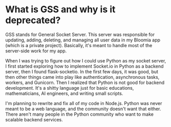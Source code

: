 # What is GSS and why is it deprecated?

GSS stands for General Socket Server. This server was responsible for updating, adding, deleting, and managing all user data in my Bloomia app (which is a private project). Basically, it's meant to handle most of the server-side work for my app.

When I was trying to figure out how I could use Python as my socket server, I first started exploring how to implement Socket.io in Python as a backend server, then I found flask-socketio. In the first few days, it was good, but then other things came into play like authentication, asynchronous tasks, workers, and Gunicorn. Then I realized that Python is not good for backend development. It's a shitty language just for basic educations, mathematicians, AI engineers, and writing small scripts.

I'm planning to rewrite and fix all of my code in Node.js. Python was never meant to be a web language, and the community doesn't want that either. There aren't many people in the Python community who want to make scalable backend services.
